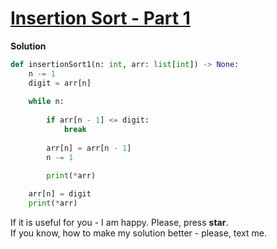 # [Insertion Sort - Part 1](https://www.hackerrank.com/challenges/insertionsort1/problem)

**Solution**
```python
def insertionSort1(n: int, arr: list[int]) -> None:
    n -= 1
    digit = arr[n]
    
    while n:
        
        if arr[n - 1] <= digit:
            break
        
        arr[n] = arr[n - 1]
        n -= 1
            
        print(*arr)            

    arr[n] = digit
    print(*arr)
```

If it is useful for you - I am happy. Please, press **star**.  
If you know, how to make my solution better - please, text me.
